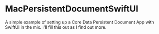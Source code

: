 # MacPersistentDocumentSwiftUI

A simple example of setting up a Core Data Persistent Document App with SwiftUI in the mix. I'll fill this out as I find out more. 
